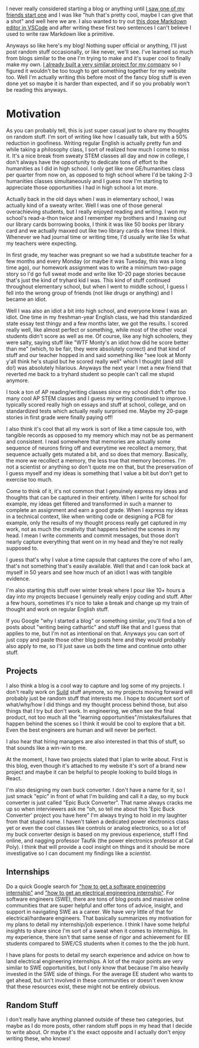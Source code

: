 I never really considered starting a blog or anything until [I saw one of my friends start one](https://astrid.tech/blog/) and I was like "huh that's pretty cool, maybe I can give that a shot" and well here we are. I also wanted to try out [this dope Markdown editor in VSCode](https://github.com/yzhang-gh/vscode-markdown) and after writing these first two sentences I can't believe I used to write raw Markdown like a primitive. 

Anyways so like here's my blog! Nothing super official or anything, I'll just post random stuff occasionally, or like never, we'll see. I've learned so much from blogs similar to the one I'm trying to make and it's super cool to finally make my own. [I already built a very similar project for my company](http://suild.com/docs) so I figured it wouldn't be too tough to get something together for my website too. Well I'm actually writing this before most of the fancy blog stuff is even done yet so maybe it is harder than expected, and if so you probably won't be reading this anyways. 

# Motivation

As you can probably tell, this is just super casual just to share my thoughts on random stuff. I'm sort of writing like how I casually talk, but with a 50% reduction in goofiness. Writing regular English is actually pretty fun and while taking a philosophy class, I sort of realized how much I come to miss it. It's a nice break from sweaty STEM classes all day and now in college, I don't always have the opportunity to dedicate tons of effort to the humanities as I did in high school. I only get like one GE/humanities class per quarter from now on, as opposed to high school where I'd be taking 2-3 humanities classes simultaneously and I guess now I'm starting to appreciate those opportunities I had in high school a lot more. 

Actually back in the old days when I was in elementary school, I was actually kind of a sweaty writer. Well I was one of those general overachieving students, but I really enjoyed reading and writing. I won my school's read-a-thon twice and I remember my brothers and I maxing out our library cards borrowing books, I think it was like 50 books per library card and we actually maxxed out like two library cards a few times I think. Whenever we had journal time or writing time, I'd usually write like 5x what my teachers were expecting. 

In first grade, my teacher was pregnant so we had a substitute teacher for a few months and every Monday (or maybe it was Tuesday, this was a long time ago), our homework assignment was to write a minimum two-page story so I'd go full sweat mode and write like 10-20 page stories because that's just the kind of tryhard kid I was. This kind of stuff continued throughout elementary school, but when I went to middle school, I guess I fell into the wrong group of friends (not like drugs or anything) and I became an idiot.

Well I was also an idiot a bit into high school, and everyone knew I was an idiot. One time in my freshman-year English class, we had this standardized state essay test thingy and a few months later, we got the results. I scored really well, like almost perfect or something, while most of the other vocal students didn't score as well as me. Of course, like any high schoolers, they were salty, saying stuff like "WTF Monty's an idiot how did he score better than me" (which, to be fair, they were absolutely correct) and that kind of stuff and our teacher hopped in and said something like "see look at Monty y'all think he's stupid but he scored really well" which I thought (and still do!) was absolutely hilarious. Anyways the next year I met a new friend that reverted me back to a tryhard student so people can't call me stupid anymore. 

I took a ton of AP reading/writing classes since my school didn't offer too many cool AP STEM classes and I guess my writing continued to improve. I typically scored really high on essays and stuff at school, college, and on standardized tests which actually really surprised me. Maybe my 20-page stories in first grade were finally paying off!

I also think it's cool that all my work is sort of like a time capsule too, with tangible records as opposed to my memory which may not be as permanent and consistent. I read somewhere that memories are actually some sequence of neurons firing off and everytime we recollect a memory, that sequence actually gets mutated a bit, and so does that memory. Basically, the more we recollect a memory, the less true that memory becomes. I'm not a scientist or anything so don't quote me on that, but the preservation of I guess myself and my ideas is something that I value a bit but don't get to exercise too much. 

Come to think of it, it's not common that I genuinely express my ideas and thoughts that can be captured in their entirety. When I write for school for example, my ideas get filtered and transformed in such a manner to complete an assignment and earn a good grade. When I express my ideas in a technical context, like when writing code or designing a PCB for example, only the results of my thought process really get captured in my work, not as much the creativity that happens behind the scenes in my head. I mean I write comments and commit messages, but those don't nearly capture everything that went on in my head and they're not really supposed to. 

I guess that's why I value a time capsule that captures the core of who I am, that's not something that's easily available. Well that and I can look back at myself in 50 years and see how much of an idiot I was with tangible evidence.

I'm also starting this stuff over winter break where I pour like 10+ hours a day into my projects becuase I genuinely really enjoy coding and stuff. After a few hours, sometimes it's nice to take a break and change up my train of thought and work on regular English stuff.

If you Google "why I started a blog" or something similar, you'll find a ton of posts about "writing being cathartic" and stuff like that and I guess that applies to me, but I'm not as intentional on that. Anyways you can sort of just copy and paste those other blog posts here and they would probably also apply to me, so I'll just save us both the time and continue onto other stuff.

## Projects

I also think a blog is a cool way to capture and log some of my projects. I don't really work on [Suild](http://suild.com/) stuff anymore, so my projects moving forward will probably just be random stuff that interests me. I hope to document sort of what/why/how I did things and my thought process behind those, but also things that I try but don't work. In engineering, we often see the final product, not too much all the "learning opportunities"/mistakes/failures that happen behind the scenes so I think it would be cool to explore that a bit. Even the best engineers are human and will never be perfect. 

I also hear that hiring managers are also interested in that this of stuff, so that sounds like a win-win to me.  

At the moment, I have two projects slated that I plan to write about. First is this blog, even though it's attached to my website it's sort of a brand new project and maybe it can be helpful to people looking to build blogs in React.

I'm also designing my own buck converter. I don't have a name for it, so I just smack "epic" in front of what I'm building and call it a day, so my buck converter is just called "Epic Buck Converter". That name always cracks me up so when interviewers ask me "oh, so tell me about this 'Epic Buck Converter' project you have here" I'm always trying to hold in my laughter from that stupid name. I haven't taken a dedicated power electronics class yet or even the cool classes like controls or analog electronics, so a lot of my buck converter design is based on my previous experience, stuff I find online, and nagging professor Taufik (the power electronics professor at Cal Poly). I think that will provide a cool insight on things and it should be more investigative so I can document my findings like a *scientist*.

## Internships

Do a quick Google search for ["how to get a software engineering internship"](https://lmgtfy.app/?q=how+to+get+a+software+engineering+internship) and ["how to get an electrical engineering internship"](https://lmgtfy.app/?q=how+to+get+an+electrical+engineering+internship). For software engineers (SWE), there are tons of blog posts and massive online communities that are super helpful and offer tons of advice, insight, and support in navigating SWE as a career. We have *very* little of that for electrical/hardware engineers. That basically summarizes my motivation for my plans to detail my internship/job experience. I think I have some helpful insights to share since I'm sort of a sweat when it comes to internships. In my experience, there isn't that same sense of rigor and achievement for EE students compared to SWE/CS students when it comes to the the job hunt.

I have plans for posts to detail my search experience and advice on how to land electrical engineering internships. A lot of the major points are very similar to SWE opportunities, but I only know that because I'm also heavily invested in the SWE side of things. For the average EE student who wants to get ahead, but isn't involved in these communities or doesn't even know that these resources exist, these might not be entirely obvious.  

## Random Stuff

I don't really have anything planned outside of these two categories, but maybe as I do more posts, other random stuff pops in my head that I decide to write about. Or maybe it's the exact opposite and I actually don't enjoy writing these, who knows!